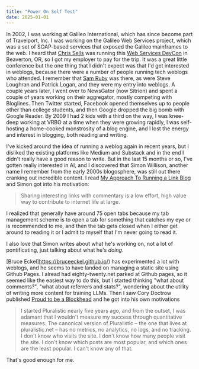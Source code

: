```yaml
---
title: "Power On Self Test"
date: 2025-01-01
---
```


In 2002, I was working at Galileo International, which has since become part of Travelport, Inc. I was working on the Galileo Web Services project, which was a set of SOAP-based services that exposed the Galileo mainframes to the web. I heard that [Chris Sells](https://sellsbrothers.com/) was running this [Web Services DevCon](https://sellsbrothers.com/public/conference/oldindex3.htm#said) in Beaverton, OR, so I got my employer to pay for the trip. It was a great little conference but the one thing that I didn't expect was that I'd get interested in weblogs, because there were a number of people running tech weblogs who attended. I remember that [Sam Ruby](http://intertwingly.net/blog/) was there, as were Steve Loughran and Patrick Logan, and they were my entry into weblogs. A couple years later, I went over to NewsGator (now Sitrion) and spent a couple of years working on their aggregator, mostly competing with Bloglines. Then Twitter started, Facebook opened themselves up to people other than college students, and then Google dropped the big bomb with Google Reader. By 2009 I had 2 kids with a third on the way, I was knee-deep working at VRBO at a time when they were growing rapidly, I was self-hosting a home-cooked monstrosity of a blog engine, and I lost the energy and interest in blogging, both reading and writing.

I've kicked around the idea of running a weblog again in recent years, but I disliked the existing platforms like Medium and Substack and in the end I didn't really have a good reason to write. But in the last 15 months or so, I've gotten really interested in AI, and I discovered that Simon Willison, another name I remember from the early 2000s blogosphere, was still out there cranking out incredible content. I read [My Approach To Running a Link Blog](https://simonwillison.net/2024/Dec/22/link-blog/) and Simon got into his motivation:

<blockquote>Sharing interesting links with commentary is a low effort, high value way to contribute to internet life at large.</blockquote>

I realized that generally have around 75 open tabs because my tab management scheme is to open a tab for something that catches my eye or is recommended to me, and then the tab gets closed when I either get around to reading it or I admit to myself that I'm never going to read it. 

I also love that Simon writes about what he's working on, not a lot of pontificating, just talking about what he's _doing_. 

[Bruce Eckel]https://bruceeckel.github.io/) has experimented a lot with weblogs, and he seems to have landed on managing a static site using Github Pages. I alread had eighty-twenty.net parked at Github pages, so it seemed like the easiest way to do this, but I started thinking "what about comments?", "what about referrers and stats?",  wondering about the utility of writing more content for training LLMs. Then I saw Cory Doctrow published [Proud to be a Blockhead](https://pluralistic.net/2024/12/21/blockheads-r-us/) and he got into his own motivations

<blockquote>I started Pluralistic nearly five years ago, and from the outset, I was adamant that I wouldn't measure my success through quantitative measures. The canonical version of Pluralistic – the one that lives at pluralistic.net – has no metrics, no analytics, no logs, and no tracking. I don't know who visits the site. I don't know how many people visit the site. I don't know which posts are most popular, and which ones are the least popular. I can't know any of that.</blockquote>

That's good enough for me.
